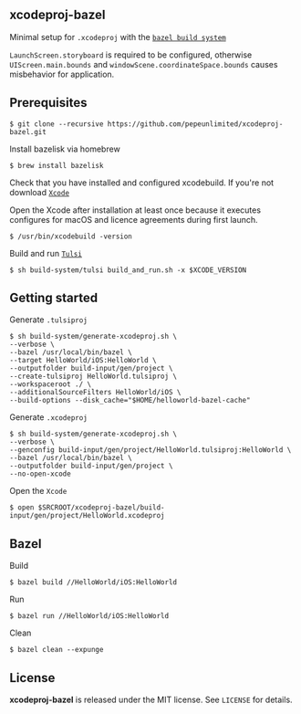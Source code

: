 xcodeproj-bazel
---------------

Minimal setup for `.xcodeproj` with the [`bazel build system`](https://bazel.build/)  

`LaunchScreen.storyboard` is required to be configured, otherwise `UIScreen.main.bounds` and `windowScene.coordinateSpace.bounds` causes misbehavior for application.  

Prerequisites
-------------

```
$ git clone --recursive https://github.com/pepeunlimited/xcodeproj-bazel.git
```

Install bazelisk via homebrew  
```
$ brew install bazelisk
```

Check that you have installed and configured xcodebuild. If you're not download
[`Xcode`](https://xcodereleases.com)  

Open the Xcode after installation at least once because it executes configures for macOS
and licence agreements during first launch.  

```
$ /usr/bin/xcodebuild -version
```

Build and run [`Tulsi`](https://tulsi.bazel.build/)  
```
$ sh build-system/tulsi build_and_run.sh -x $XCODE_VERSION
```

Getting started
---------------

Generate `.tulsiproj`  
```
$ sh build-system/generate-xcodeproj.sh \
--verbose \
--bazel /usr/local/bin/bazel \
--target HelloWorld/iOS:HelloWorld \
--outputfolder build-input/gen/project \
--create-tulsiproj HelloWorld.tulsiproj \
--workspaceroot ./ \
--additionalSourceFilters HelloWorld/iOS \
--build-options --disk_cache="$HOME/helloworld-bazel-cache"
```

Generate `.xcodeproj`  
```
$ sh build-system/generate-xcodeproj.sh \
--verbose \
--genconfig build-input/gen/project/HelloWorld.tulsiproj:HelloWorld \
--bazel /usr/local/bin/bazel \
--outputfolder build-input/gen/project \
--no-open-xcode
```

Open the `Xcode`
```
$ open $SRCROOT/xcodeproj-bazel/build-input/gen/project/HelloWorld.xcodeproj
```

Bazel
-----

Build  
```
$ bazel build //HelloWorld/iOS:HelloWorld
```

Run  
```
$ bazel run //HelloWorld/iOS:HelloWorld
```

Clean  
```
$ bazel clean --expunge
```

License
-------

**xcodeproj-bazel** is released under the MIT license. See `LICENSE` for details.
